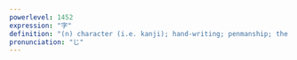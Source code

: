 ```yaml
---
powerlevel: 1452
expression: "字"
definition: "(n) character (i.e. kanji); hand-writing; penmanship; the ... word (i.e. \"the L word\" = \"love\"); (P)"
pronunciation: "じ"
---
```

